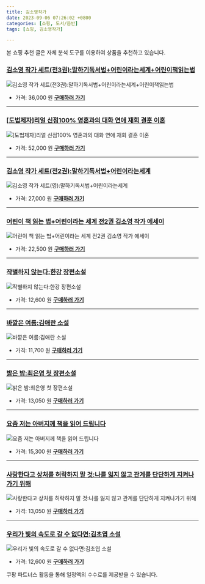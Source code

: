 ```yaml
---
title: 김소영작가
date: 2023-09-06 07:26:02 +0800
categories: [쇼핑, 도서/음반]
tags: [쇼핑, 김소영작가]

---
```


본 쇼핑 추천 글은 자체 분석 도구를 이용하여 상품을 추천하고 있습니다.
### [김소영 작가 세트(전3권):말하기독서법+어린이라는세계+어린이책읽는법](https://link.coupang.com/re/AFFSDP?lptag=AF1030537&pageKey=5755044682&itemId=9730179254&vendorItemId=77013969277&traceid=V0-153-7a0d78c941c75f97&requestid=20230907072602343241332458&token=31850C%7CMIXED)
![김소영 작가 세트(전3권):말하기독서법+어린이라는세계+어린이책읽는법](https://ads-partners.coupang.com/image1/9d055RTlIXsTpeTo9TyJsM7L2Mj_sAytb1CJNUSsSrD8jL8uKwEhBdvk-zk6qHo5vPL4v7ZmzRMFbY_9Q7MhTh3ut24xT4yfRZetZz-r-FLCCb7a4j4lJEVd-cB1SvMJpPnaNyiwPkFlqQPNxsEPLTbZeEUANZY6e6Z2COXpTQ2jh0aBs6wzHtsnpXk78LA8VRFxOAwXQi5gF9AGx9Toti4U9Pp_jiYe79zBtFX3CLs3qUNYBS3WyogGzls50RBjrzcJlkENRICHFq44YLQ_BNUkDbpGRX8pZeri5efRW-zG)
- 가격: 36,000 원
[**구매하러 가기**](https://link.coupang.com/re/AFFSDP?lptag=AF1030537&pageKey=5755044682&itemId=9730179254&vendorItemId=77013969277&traceid=V0-153-7a0d78c941c75f97&requestid=20230907072602343241332458&token=31850C%7CMIXED)

---

### [\[도법제자\]리얼 신점100% 영혼과의 대화 연애 재회 결훈 이혼](https://link.coupang.com/re/AFFSDP?lptag=AF1030537&pageKey=7448063130&itemId=19383163698&vendorItemId=86495653462&traceid=V0-153-600adceb19121a30&clickBeacon=cyMXv6FdaqFphpyc4W9cgVrlHYo4LueMwlAoBWYVJ71cQNSTqawuXKb7PNPVH98XkBV5WTCTa1je25GPmHH9IzqAJpyIOFTSVk4SbRJih4Zx%2BWaiGrBHIugOuNjkq09uuSJdAxq%2BEaEdlerMw5ZotXyGuIAjJSJDLHtXL%2BY2HDJGr1VijXc0CPBvCTeCmZXLwtMKbHrI4WJNXfZYtBrxpi%2Fqq5MLQ5dnhosuL%2B049H3FZk2sg4%2B8ZpldCkJEj3Q%2FSmtN6aW6zhrc%2BgvBjV%2FBwz%2BlkkxWT9cBTxdD8IOVMPaWpj%2FicMQJQEQP2sSpMKoVwHBdNUfGtWt30s4%2Fea0sZzaNRhmHeeh8yYoxyPab%2BrgBLeGQ4%2BJx7u2xzilg%2BZvjMseD%2Ffr3Rjk6PL1A9cNwd%2FRgeazl%2B259BoOlW%2FCJ5KfTe8YWlFq1iqbzO5UCz5MYj71aqQfmMU959mtDAKEoZ%2FTLph8y5szDGdiefZgNO%2FR1bP9VgvJ5sMWhV8FL719erjYvJ6fcC8f1Thuhmf463wY1Z%2BhDM6rmVBI4OOMLsFoDrY%2BY6pGkzCjdp%2FmwWU2yqVP7QTRb78ES56%2Bv14LG2DAomAc%2FO3ECVYvYnUb86b029BK%2FQO0ZvNSrSufaq7tnEZ8uOPqkG%2FimHBQChT3Y9LQ26FOsF%2Fxy8odjkcYCFZ2p0mGpXEAEs%2BwnTTfmDHrJmtuj37NmjrDObDXeJOlMogJyy50CZGNHyXZKigM9cXcbGnL9%2FTvjP%2FC7Pp6EyFCJRklK%2FLjcgYh%2BC6f86BcFz42EsTzrPX6SYQSogSh2UbDsGsc0Zmuinwfrg7jhcNlsDFo2muobKW0557tlXLswj%2BaxBjpBcyRLDWJbc3bgno%2BzH%2BRRttXcbsRXzS1urgdk&requestid=20230907072602343241332458&token=31850C%7CMIXED)
![\[도법제자\]리얼 신점100% 영혼과의 대화 연애 재회 결훈 이혼](https://ads-partners.coupang.com/image1/vK8OGGY46JO_mPG-vPTyPOF7L3iQWYYkx911nonLsz1GWqaKd9BUPlVePiFZ6bhcvD6TN8_s_E5XOqbF6Lz9r6D0MHsJzIBsRHy_AgmGz7kgxbt505WZzxXDAws5ZfH6w4ht1GGh99iFoYMcJf-NZGTS1IWu8d0Vc6KjoQmF6hU_YsWo52czek_vCcgknqxKpDQOsqtYRvGnVFdV86Myyt94Ostu9PCnFk2RCr6tt3m91trmVoYr3UHcVnhuKkwgMpgcwXnBeDGcFBvZOqI54CkeHYGVav7Vy8Frtt9PrhJ6o4n0eQ==)
- 가격: 52,000 원
[**구매하러 가기**](https://link.coupang.com/re/AFFSDP?lptag=AF1030537&pageKey=7448063130&itemId=19383163698&vendorItemId=86495653462&traceid=V0-153-600adceb19121a30&clickBeacon=cyMXv6FdaqFphpyc4W9cgVrlHYo4LueMwlAoBWYVJ71cQNSTqawuXKb7PNPVH98XkBV5WTCTa1je25GPmHH9IzqAJpyIOFTSVk4SbRJih4Zx%2BWaiGrBHIugOuNjkq09uuSJdAxq%2BEaEdlerMw5ZotXyGuIAjJSJDLHtXL%2BY2HDJGr1VijXc0CPBvCTeCmZXLwtMKbHrI4WJNXfZYtBrxpi%2Fqq5MLQ5dnhosuL%2B049H3FZk2sg4%2B8ZpldCkJEj3Q%2FSmtN6aW6zhrc%2BgvBjV%2FBwz%2BlkkxWT9cBTxdD8IOVMPaWpj%2FicMQJQEQP2sSpMKoVwHBdNUfGtWt30s4%2Fea0sZzaNRhmHeeh8yYoxyPab%2BrgBLeGQ4%2BJx7u2xzilg%2BZvjMseD%2Ffr3Rjk6PL1A9cNwd%2FRgeazl%2B259BoOlW%2FCJ5KfTe8YWlFq1iqbzO5UCz5MYj71aqQfmMU959mtDAKEoZ%2FTLph8y5szDGdiefZgNO%2FR1bP9VgvJ5sMWhV8FL719erjYvJ6fcC8f1Thuhmf463wY1Z%2BhDM6rmVBI4OOMLsFoDrY%2BY6pGkzCjdp%2FmwWU2yqVP7QTRb78ES56%2Bv14LG2DAomAc%2FO3ECVYvYnUb86b029BK%2FQO0ZvNSrSufaq7tnEZ8uOPqkG%2FimHBQChT3Y9LQ26FOsF%2Fxy8odjkcYCFZ2p0mGpXEAEs%2BwnTTfmDHrJmtuj37NmjrDObDXeJOlMogJyy50CZGNHyXZKigM9cXcbGnL9%2FTvjP%2FC7Pp6EyFCJRklK%2FLjcgYh%2BC6f86BcFz42EsTzrPX6SYQSogSh2UbDsGsc0Zmuinwfrg7jhcNlsDFo2muobKW0557tlXLswj%2BaxBjpBcyRLDWJbc3bgno%2BzH%2BRRttXcbsRXzS1urgdk&requestid=20230907072602343241332458&token=31850C%7CMIXED)

---

### [김소영 작가 세트(전2권):말하기독서법+어린이라는세계](https://link.coupang.com/re/AFFSDP?lptag=AF1030537&pageKey=5754965866&itemId=9729910986&vendorItemId=77013701088&traceid=V0-153-6a32de45ad67f4a6&requestid=20230907072602343241332458&token=31850C%7CMIXED)
![김소영 작가 세트(영):말하기독서법+어린이라는세계](https://ads-partners.coupang.com/image1/ySfOmGi91bZ5-h0pyVwM2gJaaMWq7FexRtU54tXwsBKjmyevV95AZj0NXtrJDU4yPWRvryWKLUPAz-RRNTTga6WZmosC3-zfF9VTPqakYWzITKtcFyJlc5UDJSTPh9zDI1Qu7GceCMasknQhkHEvUoRQuJFpUARdLT02HOnlxlUDbVtu5uI4-XtYtxFxHJU8T95XPvSTgqUiSWB2Jd3TfAJ9mwXV6hH_xZc6t4g5u999jOcJ77OTkNCm6_bwsWHjUOyOc6IdRDuZaNLs6bGFvnXSVALntXcpnoAH550W2Vgu)
- 가격: 27,000 원
[**구매하러 가기**](https://link.coupang.com/re/AFFSDP?lptag=AF1030537&pageKey=5754965866&itemId=9729910986&vendorItemId=77013701088&traceid=V0-153-6a32de45ad67f4a6&requestid=20230907072602343241332458&token=31850C%7CMIXED)

---

### [어린이 책 읽는 법+어린이라는 세계 전2권 김소영 작가 에세이](https://link.coupang.com/re/AFFSDP?lptag=AF1030537&pageKey=4501359249&itemId=5404339619&vendorItemId=72704310610&traceid=V0-153-8013a16eef126fd5&requestid=20230907072602343241332458&token=31850C%7CMIXED)
![어린이 책 읽는 법+어린이라는 세계 전2권 김소영 작가 에세이](https://ads-partners.coupang.com/image1/FIoxZTkqtTxLHQjnFIHT4GePoeWaHo6RSbcTxrIqoQMhVRefKbTUesdlEOE4boJOXJI1gJAL4IPxD_rEWJvGhayRXxHuzbL3GxGArvvNNE1wL3ZM4Sd5UdE2-9z0FMpnlimEvDOCadc6MpFz0768QkZvrhx-_3GZ-EwLGnih0MO4V0GJlJKhDzQen9Sb2Xrh6JApTSM_aN0elGKLAJ_JZASt1YvyDu_piQNTdgCnAbanvh1JXs6hZKKOHohtkS4CDxBV3b09ArvaMqB06v0Ou946_xfcd1g81_hrSmYbGw8=)
- 가격: 22,500 원
[**구매하러 가기**](https://link.coupang.com/re/AFFSDP?lptag=AF1030537&pageKey=4501359249&itemId=5404339619&vendorItemId=72704310610&traceid=V0-153-8013a16eef126fd5&requestid=20230907072602343241332458&token=31850C%7CMIXED)

---

### [작별하지 않는다:한강 장편소설](https://link.coupang.com/re/AFFSDP?lptag=AF1030537&pageKey=6066461391&itemId=11180134015&vendorItemId=78458045859&traceid=V0-153-00e519de33e7357a&requestid=20230907072602343241332458&token=31850C%7CMIXED)
![작별하지 않는다:한강 장편소설](https://ads-partners.coupang.com/image1/eUzron8eiCcMx2GHeaRj2l5V0QK2C0qiPHCqxajUlOXNOtzdLNZhFzDRJ4q_FREaK8kF5balUn5APKnF5q-WVW2TyF0-KYpDMesS-80vAqFubTScdhOPZaIdA6msVWKCr_CCS_5aUWYVhK-vneazDY9sgoZPnMBObCQVR-ZCzgaqo2lkRX7eU-JbNr1bVQczDKuDNoSrA_rezKEevWYSoU1dlgrFsW042vi7koV6EmMrs4wMPFz6UyXkII--PowG3XxJNrPMC_z0pKC3U4HN)
- 가격: 12,600 원
[**구매하러 가기**](https://link.coupang.com/re/AFFSDP?lptag=AF1030537&pageKey=6066461391&itemId=11180134015&vendorItemId=78458045859&traceid=V0-153-00e519de33e7357a&requestid=20230907072602343241332458&token=31850C%7CMIXED)

---

### [바깥은 여름:김애란 소설](https://link.coupang.com/re/AFFSDP?lptag=AF1030537&pageKey=24557353&itemId=95575175&vendorItemId=3180768501&traceid=V0-153-a7ed03b7988df753&requestid=20230907072602343241332458&token=31850C%7CMIXED)
![바깥은 여름:김애란 소설](https://ads-partners.coupang.com/image1/smhBsjlpsNg2Nt8hsoUBVK4SsjurG9XGzMFv6dakarWhwrX5Uffi60_nvBS4TrqvZ5Xb-6LIDHp06VQ1WkvPW_fV0F2TqIATGmXZeLN-bmTcFAPCaFb4ZnfExBGJ9NWTx6OWE_L6c0szd1r5Ncc9LTdWe-Qr3w0HiTLO1ojh2pobJbNKbFEaiPQrFoIfo4gNSnJiFqPaaYTjTeVjAz06iSicPUm28R4kev3zVkeJXblYDvyV0wxKvoa8LSWRJ3Q6rIf5vZzFEWuTXSBqU3fRZihfp-AAjwnh6kUJEQKagw==)
- 가격: 11,700 원
[**구매하러 가기**](https://link.coupang.com/re/AFFSDP?lptag=AF1030537&pageKey=24557353&itemId=95575175&vendorItemId=3180768501&traceid=V0-153-a7ed03b7988df753&requestid=20230907072602343241332458&token=31850C%7CMIXED)

---

### [밝은 밤:최은영 첫 장편소설](https://link.coupang.com/re/AFFSDP?lptag=AF1030537&pageKey=5856799213&itemId=10207463600&vendorItemId=77489952055&traceid=V0-153-e356e2c104c9b674&requestid=20230907072602343241332458&token=31850C%7CMIXED)
![밝은 밤:최은영 첫 장편소설](https://ads-partners.coupang.com/image1/Gn9Ttk4TGwFD6jn6Gj38uwmPkUoUkLDWh17edGSzi6T07NJeXiboZgWnc1ElBwq7vJ_mGPoTfY-NNX1VNv6TtBls5CUfYHlzqR0sl2UKakepUe4r3-oQ_L4S4U6yp7xUjxU9fgLIHQQ09slikPjriW4PgA6EZBmhjLBIGfuf-YGhTvwUKCB2GQIrlGEd8CxEshrYOqJif3bsVwudtW-LEaHIeSSeUFXjTHGwVZPwsEH7NjIIGJEGB666LMjd8A7tlPzuLdxKNbxuaJJ1USAT_g==)
- 가격: 13,050 원
[**구매하러 가기**](https://link.coupang.com/re/AFFSDP?lptag=AF1030537&pageKey=5856799213&itemId=10207463600&vendorItemId=77489952055&traceid=V0-153-e356e2c104c9b674&requestid=20230907072602343241332458&token=31850C%7CMIXED)

---

### [요즘 저는 아버지께 책을 읽어 드립니다](https://link.coupang.com/re/AFFSDP?lptag=AF1030537&pageKey=7442195992&itemId=19354965607&vendorItemId=86468098109&traceid=V0-153-8f1cfe30a4054173&requestid=20230907072602343241332458&token=31850C%7CMIXED)
![요즘 저는 아버지께 책을 읽어 드립니다](https://ads-partners.coupang.com/image1/SFi83z-D9iNrvvEdSOG_nwEsK_fJTer02GBfNIN-ObX1gCWhN6nhMILgzmSGgoEDmXh2ib7U8swNjYQJ3dWAQRGshm2LexBpxwO_kM62rwQ5RhjP65V5HO1vHXmopFSXh9JG_aFo0LwteP9OLAeVn39nH1kr2I8pBMyRdMzw6stwMol3qPzxCwSrgBzcVNExHvuGKk9e8wcekLIWWHFCBffC_sfHUpu3R0WHNJHEak4Hiz5yXRTg49nzlDmZQHIPj8p5ptmNTA==)
- 가격: 15,300 원
[**구매하러 가기**](https://link.coupang.com/re/AFFSDP?lptag=AF1030537&pageKey=7442195992&itemId=19354965607&vendorItemId=86468098109&traceid=V0-153-8f1cfe30a4054173&requestid=20230907072602343241332458&token=31850C%7CMIXED)

---

### [사랑한다고 상처를 허락하지 말 것:나를 잃지 않고 관계를 단단하게 지켜나가기 위해](https://link.coupang.com/re/AFFSDP?lptag=AF1030537&pageKey=1460027961&itemId=2512141901&vendorItemId=70505174035&traceid=V0-153-28d0b204ae0716a3&requestid=20230907072602343241332458&token=31850C%7CMIXED)
![사랑한다고 상처를 허락하지 말 것:나를 잃지 않고 관계를 단단하게 지켜나가기 위해](https://ads-partners.coupang.com/image1/X_vGLTK5xKj9nRxRX7j-2gXCHePTQ03X_M3uFnvTa5KH6FKiwaVn9P5h2jpCvtpJ94sNDszN4QrSmwG1B1mdia6NnJZGBmYcQ8bA9DY1KZMs5OGvmeai3437I4_1K9mmIQ8Gn0rl_I94g8qsrSKtlv-4POm9y9ifWs77lYus6L_O-xm09FYjJjBTY6GxeLk0Rr63lp-AbrDyudpF8fly7j9NGnduoYemEfd1TEXNkvHA3qaNniQ_OcXoxWNU_r5x5B0lpL2FL_WZM4WnvqhHhqCuQK4We8TPFpx_rl5Lvw==)
- 가격: 13,050 원
[**구매하러 가기**](https://link.coupang.com/re/AFFSDP?lptag=AF1030537&pageKey=1460027961&itemId=2512141901&vendorItemId=70505174035&traceid=V0-153-28d0b204ae0716a3&requestid=20230907072602343241332458&token=31850C%7CMIXED)

---

### [우리가 빛의 속도로 갈 수 없다면:김초엽 소설](https://link.coupang.com/re/AFFSDP?lptag=AF1030537&pageKey=232909854&itemId=739825606&vendorItemId=4955920575&traceid=V0-153-94b22dc0e6f5db74&requestid=20230907072602343241332458&token=31850C%7CMIXED)
![우리가 빛의 속도로 갈 수 없다면:김초엽 소설](https://ads-partners.coupang.com/image1/_48zrJnitTSGVNjv_7JPvIV52oNsOVpPi2pOSwkJQPCxQFNgVTwc1ovIsQergoC_QzjGL3gPvTvmBinAX2YyfqzcUJYjyNLcOJ_kS7Y6KJuq47U_GCmXJfUL-T1HYrqIkdt844wp26PQOl8Dlm3K1Ii5M4aSwHpEJUCYYCx5MQ-_psosYCr43Ewhd9lapSJ81aLjmPr-Z253hnHN5q1o38vSV9DDtkaIbAhCNHP6oindNO-xD64Czb7PoPYWT7CRsFDgYsclq_f4gEIEHvtQpDDRzm1d8gQb6pgmjOBb)
- 가격: 12,600 원
[**구매하러 가기**](https://link.coupang.com/re/AFFSDP?lptag=AF1030537&pageKey=232909854&itemId=739825606&vendorItemId=4955920575&traceid=V0-153-94b22dc0e6f5db74&requestid=20230907072602343241332458&token=31850C%7CMIXED)


쿠팡 파트너스 활동을 통해 일정액의 수수료를 제공받을 수 있습니다.
